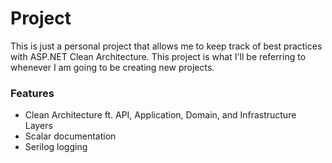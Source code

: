 # Project
This is just a personal project that allows me to keep track of best practices with ASP.NET Clean Architecture. This project is what I'll be referring to whenever I am going to be creating new projects.

### Features
- Clean Architecture ft. API, Application, Domain, and Infrastructure Layers
- Scalar documentation
- Serilog logging